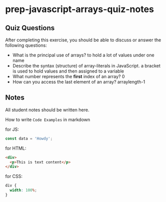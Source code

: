 # prep-javascript-arrays-quiz-notes

## Quiz Questions

After completing this exercise, you should be able to discuss or answer the following questions:

- What is the principal use of arrays?
  to hold a lot of values under one name
- Describe the syntax (structure) of array-literals in JavaScript.
  a bracket is used to hold values and then assigned to a variable
- What number represents the **first** index of an array?
  0
- How can you access the last element of an array?
  arraylength-1

## Notes

All student notes should be written here.

How to write `Code Examples` in markdown

for JS:

```javascript
const data = 'Howdy';
```

for HTML:

```html
<div>
  <p>This is text content</p>
</div>
```

for CSS:

```css
div {
  width: 100%;
}
```

